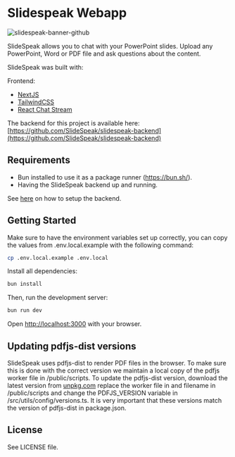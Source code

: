 # Slidespeak Webapp

![slidespeak-banner-github](https://github.com/SlideSpeak/slidespeak-webapp/assets/5519740/8ea56893-3c7a-42ee-906c-01e5797287af)

SlideSpeak allows you to chat with your PowerPoint slides. Upload any PowerPoint, Word or PDF file and ask questions
about the content.

SlideSpeak was built with:

Frontend:

- [NextJS](https://nextjs.org/)
- [TailwindCSS](https://tailwindcss.com/)
- [React Chat Stream](https://github.com/XD2Sketch/react-chat-stream)

The backend for this project is available
here: [https://github.com/SlideSpeak/slidespeak-backend](https://github.com/SlideSpeak/slidespeak-backend)

## Requirements

- Bun installed to use it as a package runner (https://bun.sh/).
- Having the SlideSpeak backend up and running.

See [here](https://github.com/SlideSpeak/slidespeak-backend) on how to setup the backend.

## Getting Started

Make sure to have the environment variables set up correctly, you can copy the values from .env.local.example with the
following command:

```bash
cp .env.local.example .env.local
```

Install all dependencies:

```bash
bun install
```

Then, run the development server:

```bash
bun run dev
```

Open [http://localhost:3000](http://localhost:3000) with your browser.

## Updating pdfjs-dist versions

SlideSpeak uses pdfjs-dist to render PDF files in the browser. To make sure this is done with the correct version we
maintain a local copy of the pdfjs worker file in /public/scripts. To update the pdfjs-dist version, download the latest
version from [unpkg.com](https://unpkg.com/browse/pdfjs-dist@2.1.266/) replace the worker file in and filename in
/public/scripts and change the PDFJS_VERSION variable in /src/utils/config/versions.ts. It is very important that these
versions match the version of pdfjs-dist in package.json.

## License

See LICENSE file.
